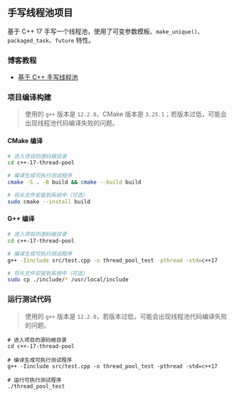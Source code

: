 ## 手写线程池项目

基于 C++ 17 手写一个线程池，使用了可变参数模板、`make_unique()`、`packaged_task`、`future` 特性。

### 博客教程

- [基于 C++ 手写线程池](https://www.techgrow.cn/posts/585aa296.html)

### 项目编译构建

> 使用的 `g++` 版本是 `12.2.0`，CMake 版本是 `3.25.1`；若版本过低，可能会出现线程池代码编译失败的问题。

#### CMake 编译

``` sh
# 进入项目的源码根目录
cd c++-17-thread-pool

# 编译生成可执行测试程序
cmake -S . -B build && cmake --build build

# 将头文件安装到系统中（可选）
sudo cmake --install build
```

#### G++ 编译

``` sh
# 进入项目的源码根目录
cd c++-17-thread-pool

# 编译生成可执行测试程序
g++ -Iinclude src/test.cpp -o thread_pool_test -pthread -std=c++17

# 将头文件安装到系统中（可选）
sudo cp ./include/* /usr/local/include
```

### 运行测试代码

> 使用的 `g++` 版本是 `12.2.0`，若版本过低，可能会出现线程池代码编译失败的问题。

``` shell
# 进入项目的源码根目录
cd c++-17-thread-pool

# 编译生成可执行测试程序
g++ -Iinclude src/test.cpp -o thread_pool_test -pthread -std=c++17

# 运行可执行测试程序
./thread_pool_test
```
